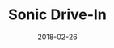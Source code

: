 ---
layout: site
title: "Sonic Drive-In"
date: 2018-02-26
categories: [food-drink]
version: 1.3.15
major: 1
minor: 3
patch: 15
slug: sonic-drive-in
link: https://www.sonicdrivein.com
permalink: /sites/:slug
---